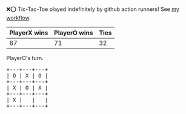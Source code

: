 :x::o: Tic-Tac-Toe played indefinitely by github action runners! See [my workflow](.github/workflows/play.yaml).

|PlayerX wins|PlayerO wins|Ties|
|-|-|-|
|67|71|32|

PlayerO's turn.

<pre>
+---+---+---+
| O | X | O |
+---+---+---+
| X | O | X |
+---+---+---+
| X |   |   |
+---+---+---+
</pre>